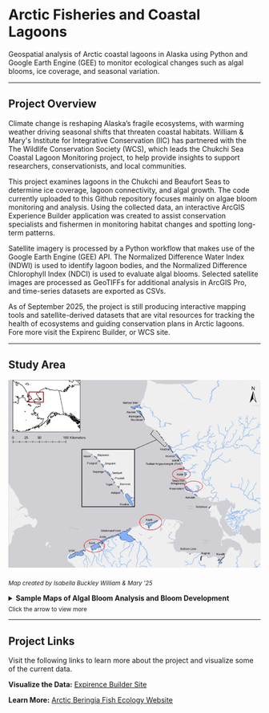 # Arctic Fisheries and Coastal Lagoons 
Geospatial analysis of Arctic coastal lagoons in Alaska using Python and Google Earth Engine (GEE) to monitor ecological changes such as algal blooms, ice coverage, and seasonal variation.

---

## Project Overview
Climate change is reshaping Alaska’s fragile ecosystems, with warming weather driving seasonal shifts that threaten coastal habitats. William & Mary's Institute for Integrative Conservation (IIC) has partnered with the The Wildlife Conservation Society (WCS), which leads the Chukchi Sea Coastal Lagoon Monitoring project, to help provide insights to support researchers, conservationists, and local communities.

This project examines lagoons in the Chukchi and Beaufort Seas to determine ice coverage, lagoon connectivity, and algal growth. The code currently uploaded to this Github repository focuses mainly on algae bloom monitoring and analysis. Using the collected data, an interactive ArcGIS Experience Builder application was created to assist conservation specialists and fishermen in monitoring habitat changes and spotting long-term patterns.

Satellite imagery is processed by a Python workflow that makes use of the Google Earth Engine (GEE) API. The Normalized Difference Water Index (NDWI) is used to identify lagoon bodies, and the Normalized Difference Chlorophyll Index (NDCI) is used to evaluate algal blooms.  Selected satellite images are processed as GeoTIFFs for additional analysis in ArcGIS Pro, and time-series datasets are exported as CSVs.

As of September 2025, the project is still producing interactive mapping tools and satellite-derived datasets that are vital resources for tracking the health of ecosystems and guiding conservation plans in Arctic lagoons. Fore more visit the Expirenc Builder, or WCS site.

---

## Study Area
![Map of Arctic Coastal Lagoons](Maps/study_area_map.png)

<sub>*Map created by Isabella Buckley William & Mary '25*</sub>

<details>
  <summary> 
    <b>Sample Maps of Algal Bloom Analysis and Bloom Development</b>
    <div><sub> Click the arrow to view more </sub></div>
  </summary>

  ![Map of Arctic Coastal Lagoons](Maps/Krusenstern_Bloom_Map.png)

  ---

  ![Map of Arctic Coastal Lagoons](Maps/Krusenstern_Bloom_Development.png)

</details>

---

## Project Links

Visit the following links to learn more about the project and visualize some of the current data.

**Visualize the Data:** [Expirence Builder Site](https://experience.arcgis.com/experience/8ed468e285634b5f974ba3df4b8ee857/) 

**Learn More:** [Arctic Beringia Fish Ecology Website](https://leucichthys.org/home/chukchi-sea-coastal-lagoon-monitoring/) 
